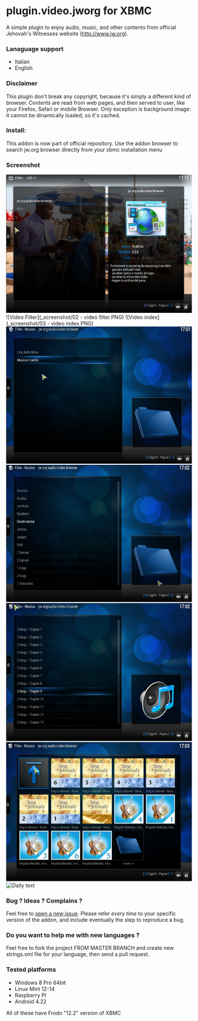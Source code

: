 plugin.video.jworg for XBMC
===========================

A simple plugin to enjoy audio, music, and other contents from official Jehovah's Witnesses website (http://www.jw.org). 

### Lanaguage support

+ Italian
+ English

### Disclaimer

This plugin don't break any copyright, because it's simply a different kind of browser. 
Contents are read from web pages, 
and then served to user, like your Firefox, Safari or mobile Browser.
Only exception is background image: it cannot be dinamically loaded, so it's cached.

### Install: 

This addon is now part of official repository. Use the addon browser to search jw.org browser directly from your 
  xbmc installation menu

### Screenshot

![Cover](/_screenshot/01%20-%20cover.PNG)
![Video Filter](_screenshot/02 - video filter.PNG)
![Video index](_screenshot/03 - video index.PNG)
![Audio index](/_screenshot/04%20-%20audio%20index.PNG)
![Audio bible index](_screenshot/05%20-%20audio%20bible%20index.PNG)
![Audio bible chapters](_screenshot/06%20-%20audio%20bible%20chapters.PNG)
![Musics and sonds](_screenshot/07%20-%20audio%20musics%20and%20songs%20index.PNG)
![Daily text](screenshot/08%20-%20daily%20text.PNG)

### Bug ? Ideas ? Complains ?

Feel free to [open a new issue](https://github.com/realtebo/plugin.video.jworg/issues). Please refer *every time* to your specific version of the addon, and include eventually the step to reproduce a bug.

### Do you want to help me with new languages ?

Feel free to fork the project FROM MASTER BRANCH and create new strings.xml file for your language, then send a pull request. 

### Tested platforms

* Windows 8 Pro 64bit
* Linux Mint 12-14
* Raspberry PI 
* Android 4.22

All of these have Frodo "12.2" version of XBMC

